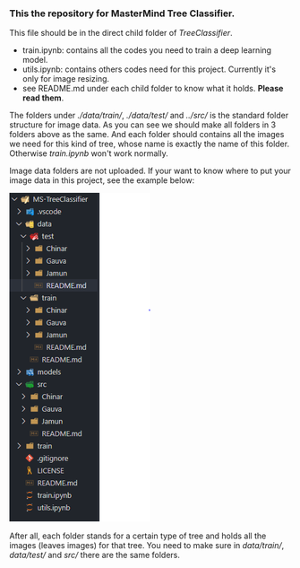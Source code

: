 ### This the repository for MasterMind Tree Classifier.

This file should be in the direct child folder of *TreeClassifier*.

- train.ipynb: contains all the codes you need to train a deep learning model.
- utils.ipynb: contains others codes need for this project. Currently it's only for image resizing.
- see README.md under each child folder to know what it holds. **Please read them**.

The folders under *./data/train/*, *./data/test/* and *../src/* is the standard folder structure for image data. As you can see we should make all folders in 3 folders above as the same. And each folder should contains all the images we need for this kind of tree, whose name is exactly the name of this folder. Otherwise *train.ipynb* won't work normally.

Image data folders are not uploaded. If your want to know where to put your image data in this project, see the example below:

![example](https://github.com/EMUNES/MS-TreeClassifier/blob/main/folder%20structure%20example.PNG)

After all, each folder stands for a certain type of tree and holds all the images (leaves images) for that tree. You need to make sure in *data/train/*, *data/test/* and *src/* there are the same folders.
